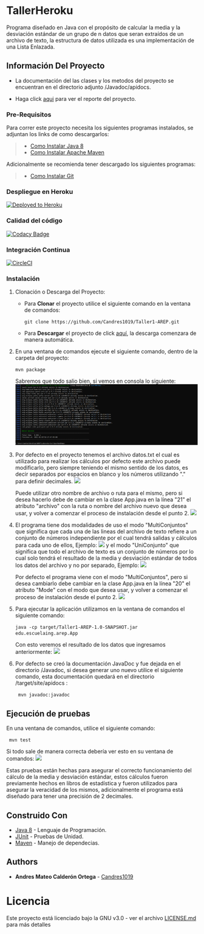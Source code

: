 # TallerHeroku

Programa diseñado en Java con el propósito de calcular la media y la desviación
estándar de un grupo de n datos que seran extraídos de un archivo de texto, la estructura
de datos utilizada es una implementación de una Lista Enlazada.

## Información Del Proyecto

* La documentación del las clases y los metodos del proyecto se encuentran en el directorio adjunto /Javadoc/apidocs.

* Haga click [aqui](Reporte_Taller1AREP.pdf) para ver el reporte del proyecto.

### Pre-Requisitos

Para correr este proyecto necesita los siguientes programas instalados, se adjuntan los
links de como descargarlos:
> - [Como Instalar Java 8](https://www.java.com/es/download/)
> - [Como Instalar Apache Maven](http://maven.apache.org/download.html#Installation)

Adicionalmente se recomienda tener descargado los siguientes programas:
> - [Como Instalar Git](http://git-scm.com/book/en/v2/Getting-Started-Installing-Git)

### Despliegue en Heroku
[![Deployed to Heroku](https://www.herokucdn.com/deploy/button.png)](https://fast-tor-09008.herokuapp.com/)
### Calidad del código
[![Codacy Badge](https://app.codacy.com/project/badge/Grade/5a490e7c2a734708a02d7a1d0c1814da)](https://www.codacy.com/gh/Candres1019/TallerHeroku/dashboard?utm_source=github.com&amp;utm_medium=referral&amp;utm_content=Candres1019/TallerHeroku&amp;utm_campaign=Badge_Grade)
### Integración Continua
[![CircleCI](https://circleci.com/gh/Candres1019/TallerHeroku.svg?style=svg)](https://app.circleci.com/pipelines/github/Candres1019/TallerHeroku)
### Instalación

1. Clonación o Descarga del Proyecto:

    - Para **Clonar** el proyecto utilice el siguiente comando en la ventana de comandos:
       ```
       git clone https://github.com/Candres1019/Taller1-AREP.git
       ```
    - Para **Descargar** el proyecto de click [aquí](https://github.com/Candres1019/Taller1-AREP/archive/main.zip),
      la descarga comenzara de manera automática.

2. En una ventana de comandos ejecute el siguiente comando, dentro de la carpeta del proyecto:
    ```
    mvn package
    ```
   Sabremos que todo salio bien, si vemos en consola lo siguiente:
   ![](img/mvnPackage.PNG)

3. Por defecto en el proyecto tenemos el archivo datos.txt el cual es utilizado para realizar los cálculos por defecto
   este archivo puede modificarlo, pero siempre teniendo el mismo sentido de los datos, es decir
   separados por espacios en blanco y los números utilizando "." para definir decimales.
   ![](img/datos.PNG)

   Puede utilizar otro nombre de archivo o ruta para el mismo, pero si desea hacerlo debe de cambiar en la clase
   App.java en la línea "21" el atributo "archivo" con la ruta o nombre del archivo nuevo que desea usar, y volver a
   comenzar el proceso de instalación desde el punto 2.
   ![](img/archivo.PNG)

4. El programa tiene dos modalidades de uso el modo "MultiConjuntos" que significa que cada una de las lineas del archivo
   de texto refiere a un conjunto de números independiente por el cual tendrá salidas y cálculos para cada uno de ellos,
   Ejemplo:
   ![](img/resultado.PNG)
   y el modo "UniConjunto" que significa que todo el archivo de texto es un conjunto de números por lo cual solo tendrá
   el resultado de la media y desviación estándar de todos los datos del archivo y no por separado, Ejemplo:
   ![](img/resultado2.PNG)

   Por defecto el programa viene con el modo "MultiConjuntos", pero si desea cambiarlo debe cambiar en la clase
   App.java en la línea "20" el atributo "Mode" con el modo que desea usar, y volver a comenzar el proceso de
   instalación desde el punto 2.
   ![](img/modo.PNG)

5. Para ejecutar la aplicación utilizamos en la ventana de comandos el siguiente comando:
    ```
    java -cp target/Taller1-AREP-1.0-SNAPSHOT.jar edu.escuelaing.arep.App
    ```
   Con esto veremos el resultado de los datos que ingresamos anteriormente:
   ![](img/resultado.PNG)

6. Por defecto se creó la documentación JavaDoc y fue dejada en el directorio /Javadoc, si desea generar uno nuevo
   utilice el siguiente comando, esta documentación quedará en el directorio /target/site/apidocs :
   ```
    mvn javadoc:javadoc
    ```
## Ejecución de pruebas

En una ventana de comandos, utilice el siguiente comando:
   ```
    mvn test
   ```
Si todo sale de manera correcta debería ver esto en su ventana de comandos:
![](img/test.PNG)

Estas pruebas están hechas para asegurar el correcto funcionamiento del cálculo de la media y desviación estándar,
estos cálculos fueron previamente hechos en libros de estadística y fueron utilizados para asegurar la veracidad de
los mismos, adicionalmente el programa está diseñado para tener una precisión de 2 decimales.

## Construido Con

* [Java 8](https://www.java.com/es/) - Lenguaje de Programación.
* [JUnit](https://junit.org/junit5/) - Pruebas de Unidad.
* [Maven](https://maven.apache.org/) - Manejo de dependecias.

## Authors

* **Andres Mateo Calderón Ortega** - [Candres1019](https://github.com/Candres1019)

# Licencia
Este proyecto está licenciado bajo la GNU v3.0 - ver el archivo [LICENSE.md](https://github.com/Candres1019/Taller1-AREP/blob/main/LICENSE) para más detalles